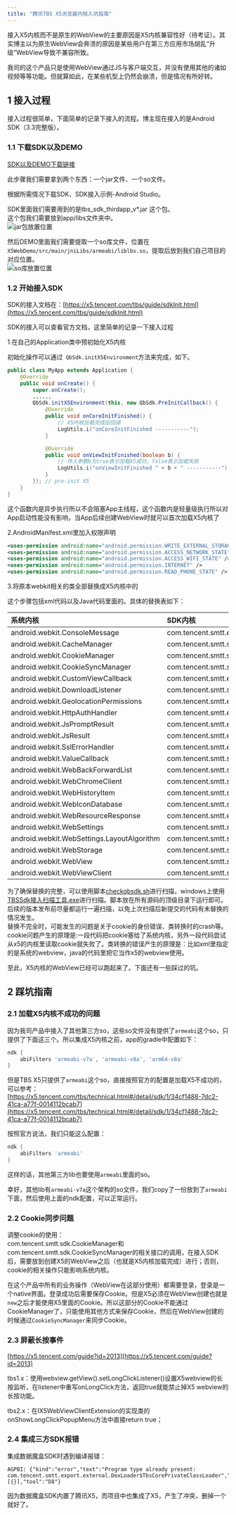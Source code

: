 ```yaml
---
title: "腾讯TBS X5浏览器内核入坑指南"
---
```


接入X5内核而不是原生的WebView的主要原因是X5内核兼容性好（待考证）。其实博主以为原生WebView会奔溃的原因是某些用户在第三方应用市场胡乱“升级”WebView导致不兼容所致。  

我司的这个产品只是使用WebView通过JS与客户端交互，并没有使用其他的诸如视频等等功能。但就算如此，在某些机型上仍然会崩溃，但是情况有所好转。

## 1 接入过程
接入过程很简单，下面简单的记录下接入的流程。博主现在接入的是Android SDK（3.3完整版）。

### 1.1 下载SDK以及DEMO

[SDK以及DEMO下载链接](https://x5.tencent.com/tbs/sdk.html)

此步骤我们需要拿到两个东西：一个jar文件、一个so文件。

根据所需情况下载SDK、SDK接入示例-Android Studio。

SDK里面我们需要用到的是tbs_sdk_thirdapp_v*.jar 这个包。  
这个包我们需要放到app/libs文件夹中。  
![jar包放置位置](/assets/images/android/x5-jar包放置位置.png)

然后DEMO里面我们需要提取一个so库文件，位置在`X5WebDemo/src/main/jniLibs/armeabi/liblbs.so`，提取后放到我们自己项目的对应位置。  
![so库放置位置](/assets/images/android/x5-so库放置位置.png)


### 1.2 开始接入SDK
SDK的接入文档在：[https://x5.tencent.com/tbs/guide/sdkInit.html](https://x5.tencent.com/tbs/guide/sdkInit.html)

SDK的接入可以查看官方文档，这里简单的记录一下接入过程

1.在自己的Application类中预初始化X5内核

初始化操作可以通过` QbSdk.initX5Environment`方法来完成，如下。
```java
public class MyApp extends Application {
    @Override
    public void onCreate() {
        super.onCreate();
        ......
        QbSdk.initX5Environment(this, new QbSdk.PreInitCallback() {
            @Override
            public void onCoreInitFinished() {
                // X5内核加载完成后回调
                LogUtils.i("onCoreInitFinished -----------");
            }

            @Override
            public void onViewInitFinished(boolean b) {
                // 传入参数b为true表示加载X5成功，false表示加载失败
                LogUtils.i("onViewInitFinished " + b + " -----------");
            }
        }); // pre-init X5
    }
}
```
这个函数内是异步执行所以不会阻塞App主线程，这个函数内是轻量级执行所以对App启动性能没有影响，当App后续创建WebView时就可以首次加载X5内核了

2.AndroidManifest.xml里加入权限声明

```xml
<uses-permission android:name="android.permission.WRITE_EXTERNAL_STORAGE" />
<uses-permission android:name="android.permission.ACCESS_NETWORK_STATE" />
<uses-permission android:name="android.permission.ACCESS_WIFI_STATE" />
<uses-permission android:name="android.permission.INTERNET" />
<uses-permission android:name="android.permission.READ_PHONE_STATE" />
```

3.将原本webkit相关的类全部替换成X5内核中的

这个步骤包括xml代码以及Java代码里面的。具体的替换表如下：

| 系统内核 | SDK内核|
| :---------- | :------------ |
| android.webkit.ConsoleMessage | com.tencent.smtt.export.external.interfaces.ConsoleMessage |
| android.webkit.CacheManager | com.tencent.smtt.sdk.CacheManager(deprecated) |
| android.webkit.CookieManager | com.tencent.smtt.sdk.CookieManager |
| android.webkit.CookieSyncManager | com.tencent.smtt.sdk.CookieSyncManager |
| android.webkit.CustomViewCallback | com.tencent.smtt.export.external.interfaces.IX5WebChromeClient.CustomViewCallback |
| android.webkit.DownloadListener | com.tencent.smtt.sdk.DownloadListener |
| android.webkit.GeolocationPermissions | com.tencent.smtt.export.external.interfaces.GeolocationPermissionsCallback |
| android.webkit.HttpAuthHandler | com.tencent.smtt.export.external.interfaces.HttpAuthHandler |
| android.webkit.JsPromptResult | com.tencent.smtt.export.external.interfaces.JsPromptResult |
| android.webkit.JsResult | com.tencent.smtt.export.external.interfaces.JsResult |
| android.webkit.SslErrorHandler | com.tencent.smtt.export.external.interfaces.SslErrorHandler |
|android.webkit.ValueCallback | com.tencent.smtt.sdk.ValueCallback |
| android.webkit.WebBackForwardList | com.tencent.smtt.sdk.WebBackForwardList |
|android.webkit.WebChromeClient | com.tencent.smtt.sdk.WebChromeClient |
|android.webkit.WebHistoryItem | com.tencent.smtt.sdk.WebHistoryItem |
| android.webkit.WebIconDatabase | com.tencent.smtt.sdk.WebIconDatabase |
| android.webkit.WebResourceResponse | com.tencent.smtt.export.external.interfaces.WebResourceResponse |
|android.webkit.WebSettings | com.tencent.smtt.sdk.WebSettings |
|android.webkit.WebSettings.LayoutAlgorithm | com.tencent.smtt.sdk.WebSettings.LayoutAlgorithm |
| android.webkit.WebStorage | com.tencent.smtt.sdk.WebStorage |
|android.webkit.WebView | com.tencent.smtt.sdk.WebView |
|android.webkit.WebViewClient | com.tencent.smtt.sdk.WebViewClient |

为了确保替换的完整，可以使用脚本[checkqbsdk.sh](http://res.imtt.qq.com/TES/checkqbsdk.zip)进行扫描，windows上使用[TBSSdk接入扫描工具.exe](http://res.imtt.qq.com/TES/TBSSdk_windows.zip)进行扫描。脚本放在所有源码的顶级目录下运行即可。后续的版本发布前尽量都运行一遍扫描，以免上次扫描后新提交的代码有未替换的情况发生。  
替换不完全时，可能发生的问题是关于cookie的身份错误、类转换时的crash等。cookie问题产生的原理是:一段代码把cookie塞给了系统内核，另外一段代码尝试从x5的内核里读取cookie就失败了。类转换的错误产生的原理是：比如xml里指定的是系统的webview，java的代码里把它当作x5的webview使用。

至此，X5内核的WebView已经可以跑起来了。下面还有一些踩过的坑。

## 2 踩坑指南

### 2.1 加载X5内核不成功的问题
因为我司产品中接入了其他第三方so，这些so文件没有提供了`armeabi`这个so，只提供了下面这三个。所以集成X5内核之前，app的gradle中配置如下：
```gradle
ndk {
    abiFilters 'armeabi-v7a', 'armeabi-v8a', 'arm64-v8a'
}
```

但是TBS X5只提供了`armeabi`这个so，直接按照官方的配置是加载X5不成功的，可以参考：[https://x5.tencent.com/tbs/technical.html#/detail/sdk/1/34cf1488-7dc2-41ca-a77f-0014112bcab7](https://x5.tencent.com/tbs/technical.html#/detail/sdk/1/34cf1488-7dc2-41ca-a77f-0014112bcab7)

按照官方说法，我们只能这么配置：
```gradle
ndk {
    abiFilters 'armeabi'
}
```

这样的话，其他第三方lib也要使用`armeabi`里面的so。

幸好，其他lib有`armeabi-v7a`这个架构的so文件，我们copy了一份放到了`armeabi`下面，然后使用上面的ndk配置，可以正常运行。

### 2.2 Cookie同步问题
调整cookie的使用：  
com.tencent.smtt.sdk.CookieManager和com.tencent.smtt.sdk.CookieSyncManager的相关接口的调用，在接入SDK后，需要放到创建X5的WebView之后（也就是X5内核加载完成）进行；否则，cookie的相关操作只能影响系统内核。

在这个产品中所有的业务操作（WebView在这部分使用）都需要登录，登录是一个native界面。登录成功后需要保存Cookie。但是X5必须在WebView创建也就是`new`之后才能使用X5里面的Cookie。所以这部分的Cookie不能通过CookieManager了，只能使用其他方式来保存Cookie，然后在WebView创建的时候通过`CookieSyncManager`来同步Cookie。

### 2.3 屏蔽长按事件
[https://x5.tencent.com/guide?id=2013](https://x5.tencent.com/guide?id=2013)

tbs1.x：使用webview.getView().setLongClickListener()设置X5webview的长按监听，在listener中重写onLongClick方法，返回true就能禁止掉X5 webview的长按功能。

tbs2.x：在IX5WebViewClientExtension的实现类的onShowLongClickPopupMenu方法中直接return true；

### 2.4 集成三方SDK报错

集成数据魔盒SDK时遇到编译报错：
```
AGPBI: {"kind":"error","text":"Program type already present: com.tencent.smtt.export.external.DexLoader$TbsCorePrivateClassLoader","sources":[{}],"tool":"D8"}
```

因为数据魔盒SDK内置了腾讯X5，而项目中也集成了X5，产生了冲突，删掉一个就好了。